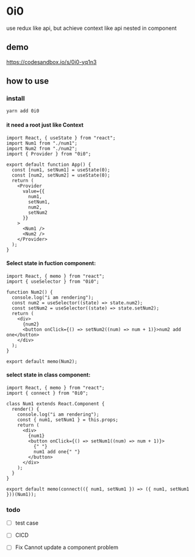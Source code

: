 # 0i0

use redux like api, but achieve context like api nested in component

## demo

https://codesandbox.io/s/0i0-yq1n3

## how to use

### install

```bash
yarn add 0i0
```

#### it need a root just like Context

```tsx
import React, { useState } from "react";
import Num1 from "./num1";
import Num2 from "./num2";
import { Provider } from "0i0";

export default function App() {
  const [num1, setNum1] = useState(0);
  const [num2, setNum2] = useState(0);
  return (
    <Provider
      value={{
        num1,
        setNum1,
        num2,
        setNum2
      }}
    >
      <Num1 />
      <Num2 />
    </Provider>
  );
}
```

#### Select state in fuction component:

```tsx
import React, { memo } from "react";
import { useSelector } from "0i0";

function Num2() {
  console.log("i am rendering");
  const num2 = useSelector((state) => state.num2);
  const setNum2 = useSelector((state) => state.setNum2);
  return (
    <div>
      {num2}
      <button onClick={() => setNum2((num) => num + 1)}>num2 add one</button>
    </div>
  );
}

export default memo(Num2);
```

#### select state in class component:

```tsx
import React, { memo } from "react";
import { connect } from "0i0";

class Num1 extends React.Component {
  render() {
    console.log("i am rendering");
    const { num1, setNum1 } = this.props;
    return (
      <div>
        {num1}
        <button onClick={() => setNum1((num) => num + 1)}>
          {" "}
          num1 add one{" "}
        </button>
      </div>
    );
  }
}

export default memo(connect(({ num1, setNum1 }) => ({ num1, setNum1 }))(Num1));

```

### todo

- [ ] test case
- [ ] CICD
- [ ] Fix  Cannot update a component problem

